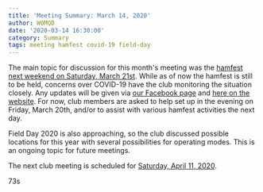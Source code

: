 ```yaml
---
title: 'Meeting Summary: March 14, 2020'
author: W0MQD
date: '2020-03-14 16:30:00'
category: Summary
tags: meeting hamfest covid-19 field-day
---
```


The main topic for discussion for this month's meeting was the [hamfest next weekend on Saturday, March 21st](/hamfests/2020). While as of now the hamfest is still to be held, concerns over COVID-19 have the club monitoring the situation closely. Any updates will be given via [our Facebook page](https://www.facebook.com/BoonvilleAmateurRadioClub) and [here on the website](/). For now, club members are asked to help set up in the evening on Friday, March 20th, and/or to assist with various hamfest activities the next day.

Field Day 2020 is also approaching, so the club discussed possible locations for this year with several possibilities for operating modes. This is an ongoing topic for future meetings.

The next club meeting is scheduled for [Saturday, April 11, 2020](/about/meetings#meetings).

73s
